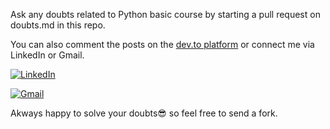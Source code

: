 Ask any doubts related to Python basic course by starting a pull request on doubts.md in this repo.

You can also comment the posts on the [dev.to platform](https://dev.to/aatmaj/launching-the-learning-python-course-5f31) or connect me via LinkedIn or Gmail.

[![LinkedIn][1.2]][1]

[1.2]: https://img.shields.io/badge/linkedin-%230077B5.svg?&style=for-the-badge&logo=linkedin&logoColor=white
[1]: https://www.linkedin.com/in/aatmajmhatre/

[![Gmail][2.2]][2]

[2.2]: https://img.shields.io/badge/Gmail-D14836?style=for-the-badge&logo=gmail&logoColor=white
[2]: https://aatmaj.mhatre@gmail.com

Akways happy to solve your doubts😎 so feel free to send a fork.
